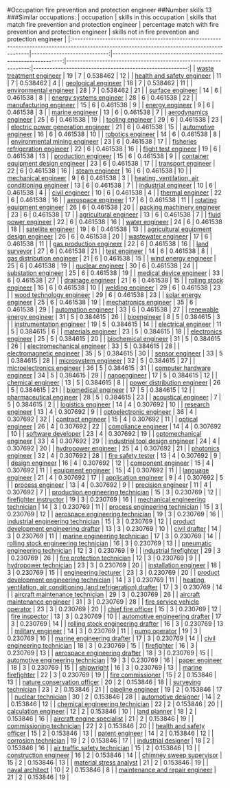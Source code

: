 #Occupation fire prevention and protection engineer
##Number skills 13
###Similar occupations:
| occupation                                                                                                                                  |   skills in this occupation |   skills that match fire prevention and protection engineer |   percentage match with fire prevention and protection engineer |   skills not in fire prevention and protection engineer |
|:--------------------------------------------------------------------------------------------------------------------------------------------|----------------------------:|------------------------------------------------------------:|----------------------------------------------------------------:|--------------------------------------------------------:|
| [waste treatment engineer](waste_treatment_engineer.md)                                                                                     |                          19 |                                                           7 |                                                        0.538462 |                                                      12 |
| [health and safety engineer](health_and_safety_engineer.md)                                                                                 |                          11 |                                                           7 |                                                        0.538462 |                                                       4 |
| [geological engineer](geological_engineer.md)                                                                                               |                          18 |                                                           7 |                                                        0.538462 |                                                      11 |
| [environmental engineer](environmental_engineer.md)                                                                                         |                          28 |                                                           7 |                                                        0.538462 |                                                      21 |
| [surface engineer](surface_engineer.md)                                                                                                     |                          14 |                                                           6 |                                                        0.461538 |                                                       8 |
| [energy systems engineer](energy_systems_engineer.md)                                                                                       |                          28 |                                                           6 |                                                        0.461538 |                                                      22 |
| [manufacturing engineer](manufacturing_engineer.md)                                                                                         |                          15 |                                                           6 |                                                        0.461538 |                                                       9 |
| [energy engineer](energy_engineer.md)                                                                                                       |                           9 |                                                           6 |                                                        0.461538 |                                                       3 |
| [marine engineer](marine_engineer.md)                                                                                                       |                          13 |                                                           6 |                                                        0.461538 |                                                       7 |
| [aerodynamics engineer](aerodynamics_engineer.md)                                                                                           |                          25 |                                                           6 |                                                        0.461538 |                                                      19 |
| [tooling engineer](tooling_engineer.md)                                                                                                     |                          29 |                                                           6 |                                                        0.461538 |                                                      23 |
| [electric power generation engineer](electric_power_generation_engineer.md)                                                                 |                          21 |                                                           6 |                                                        0.461538 |                                                      15 |
| [automotive engineer](automotive_engineer.md)                                                                                               |                          16 |                                                           6 |                                                        0.461538 |                                                      10 |
| [robotics engineer](robotics_engineer.md)                                                                                                   |                          14 |                                                           6 |                                                        0.461538 |                                                       8 |
| [environmental mining engineer](environmental_mining_engineer.md)                                                                           |                          23 |                                                           6 |                                                        0.461538 |                                                      17 |
| [fisheries refrigeration engineer](fisheries_refrigeration_engineer.md)                                                                     |                          22 |                                                           6 |                                                        0.461538 |                                                      16 |
| [flight test engineer](flight_test_engineer.md)                                                                                             |                          19 |                                                           6 |                                                        0.461538 |                                                      13 |
| [production engineer](production_engineer.md)                                                                                               |                          15 |                                                           6 |                                                        0.461538 |                                                       9 |
| [container equipment design engineer](container_equipment_design_engineer.md)                                                               |                          23 |                                                           6 |                                                        0.461538 |                                                      17 |
| [transport engineer](transport_engineer.md)                                                                                                 |                          22 |                                                           6 |                                                        0.461538 |                                                      16 |
| [steam engineer](steam_engineer.md)                                                                                                         |                          16 |                                                           6 |                                                        0.461538 |                                                      10 |
| [mechanical engineer](mechanical_engineer.md)                                                                                               |                           9 |                                                           6 |                                                        0.461538 |                                                       3 |
| [heating, ventilation, air conditioning engineer](heating,_ventilation,_air_conditioning_engineer.md)                                       |                          13 |                                                           6 |                                                        0.461538 |                                                       7 |
| [industrial engineer](industrial_engineer.md)                                                                                               |                          10 |                                                           6 |                                                        0.461538 |                                                       4 |
| [civil engineer](civil_engineer.md)                                                                                                         |                          10 |                                                           6 |                                                        0.461538 |                                                       4 |
| [thermal engineer](thermal_engineer.md)                                                                                                     |                          22 |                                                           6 |                                                        0.461538 |                                                      16 |
| [aerospace engineer](aerospace_engineer.md)                                                                                                 |                          17 |                                                           6 |                                                        0.461538 |                                                      11 |
| [rotating equipment engineer](rotating_equipment_engineer.md)                                                                               |                          26 |                                                           6 |                                                        0.461538 |                                                      20 |
| [packing machinery engineer](packing_machinery_engineer.md)                                                                                 |                          23 |                                                           6 |                                                        0.461538 |                                                      17 |
| [agricultural engineer](agricultural_engineer.md)                                                                                           |                          13 |                                                           6 |                                                        0.461538 |                                                       7 |
| [fluid power engineer](fluid_power_engineer.md)                                                                                             |                          22 |                                                           6 |                                                        0.461538 |                                                      16 |
| [water engineer](water_engineer.md)                                                                                                         |                          24 |                                                           6 |                                                        0.461538 |                                                      18 |
| [satellite engineer](satellite_engineer.md)                                                                                                 |                          19 |                                                           6 |                                                        0.461538 |                                                      13 |
| [agricultural equipment design engineer](agricultural_equipment_design_engineer.md)                                                         |                          26 |                                                           6 |                                                        0.461538 |                                                      20 |
| [wastewater engineer](wastewater_engineer.md)                                                                                               |                          17 |                                                           6 |                                                        0.461538 |                                                      11 |
| [gas production engineer](gas_production_engineer.md)                                                                                       |                          22 |                                                           6 |                                                        0.461538 |                                                      16 |
| [land surveyor](land_surveyor.md)                                                                                                           |                          27 |                                                           6 |                                                        0.461538 |                                                      21 |
| [test engineer](test_engineer.md)                                                                                                           |                          14 |                                                           6 |                                                        0.461538 |                                                       8 |
| [gas distribution engineer](gas_distribution_engineer.md)                                                                                   |                          21 |                                                           6 |                                                        0.461538 |                                                      15 |
| [wind energy engineer](wind_energy_engineer.md)                                                                                             |                          25 |                                                           6 |                                                        0.461538 |                                                      19 |
| [nuclear engineer](nuclear_engineer.md)                                                                                                     |                          30 |                                                           6 |                                                        0.461538 |                                                      24 |
| [substation engineer](substation_engineer.md)                                                                                               |                          25 |                                                           6 |                                                        0.461538 |                                                      19 |
| [medical device engineer](medical_device_engineer.md)                                                                                       |                          33 |                                                           6 |                                                        0.461538 |                                                      27 |
| [drainage engineer](drainage_engineer.md)                                                                                                   |                          21 |                                                           6 |                                                        0.461538 |                                                      15 |
| [rolling stock engineer](rolling_stock_engineer.md)                                                                                         |                          16 |                                                           6 |                                                        0.461538 |                                                      10 |
| [welding engineer](welding_engineer.md)                                                                                                     |                          29 |                                                           6 |                                                        0.461538 |                                                      23 |
| [wood technology engineer](wood_technology_engineer.md)                                                                                     |                          29 |                                                           6 |                                                        0.461538 |                                                      23 |
| [solar energy engineer](solar_energy_engineer.md)                                                                                           |                          25 |                                                           6 |                                                        0.461538 |                                                      19 |
| [mechatronics engineer](mechatronics_engineer.md)                                                                                           |                          35 |                                                           6 |                                                        0.461538 |                                                      29 |
| [automation engineer](automation_engineer.md)                                                                                               |                          33 |                                                           6 |                                                        0.461538 |                                                      27 |
| [renewable energy engineer](renewable_energy_engineer.md)                                                                                   |                          31 |                                                           5 |                                                        0.384615 |                                                      26 |
| [bioengineer](bioengineer.md)                                                                                                               |                           8 |                                                           5 |                                                        0.384615 |                                                       3 |
| [instrumentation engineer](instrumentation_engineer.md)                                                                                     |                          19 |                                                           5 |                                                        0.384615 |                                                      14 |
| [electrical engineer](electrical_engineer.md)                                                                                               |                          11 |                                                           5 |                                                        0.384615 |                                                       6 |
| [materials engineer](materials_engineer.md)                                                                                                 |                          23 |                                                           5 |                                                        0.384615 |                                                      18 |
| [electronics engineer](electronics_engineer.md)                                                                                             |                          25 |                                                           5 |                                                        0.384615 |                                                      20 |
| [biochemical engineer](biochemical_engineer.md)                                                                                             |                          31 |                                                           5 |                                                        0.384615 |                                                      26 |
| [electromechanical engineer](electromechanical_engineer.md)                                                                                 |                          33 |                                                           5 |                                                        0.384615 |                                                      28 |
| [electromagnetic engineer](electromagnetic_engineer.md)                                                                                     |                          35 |                                                           5 |                                                        0.384615 |                                                      30 |
| [sensor engineer](sensor_engineer.md)                                                                                                       |                          33 |                                                           5 |                                                        0.384615 |                                                      28 |
| [microsystem engineer](microsystem_engineer.md)                                                                                             |                          32 |                                                           5 |                                                        0.384615 |                                                      27 |
| [microelectronics engineer](microelectronics_engineer.md)                                                                                   |                          36 |                                                           5 |                                                        0.384615 |                                                      31 |
| [computer hardware engineer](computer_hardware_engineer.md)                                                                                 |                          34 |                                                           5 |                                                        0.384615 |                                                      29 |
| [nanoengineer](nanoengineer.md)                                                                                                             |                          17 |                                                           5 |                                                        0.384615 |                                                      12 |
| [chemical engineer](chemical_engineer.md)                                                                                                   |                          13 |                                                           5 |                                                        0.384615 |                                                       8 |
| [power distribution engineer](power_distribution_engineer.md)                                                                               |                          26 |                                                           5 |                                                        0.384615 |                                                      21 |
| [biomedical engineer](biomedical_engineer.md)                                                                                               |                          17 |                                                           5 |                                                        0.384615 |                                                      12 |
| [pharmaceutical engineer](pharmaceutical_engineer.md)                                                                                       |                          28 |                                                           5 |                                                        0.384615 |                                                      23 |
| [acoustical engineer](acoustical_engineer.md)                                                                                               |                           7 |                                                           5 |                                                        0.384615 |                                                       2 |
| [logistics engineer](logistics_engineer.md)                                                                                                 |                          14 |                                                           4 |                                                        0.307692 |                                                      10 |
| [research engineer](research_engineer.md)                                                                                                   |                          13 |                                                           4 |                                                        0.307692 |                                                       9 |
| [optoelectronic engineer](optoelectronic_engineer.md)                                                                                       |                          36 |                                                           4 |                                                        0.307692 |                                                      32 |
| [contract engineer](contract_engineer.md)                                                                                                   |                          15 |                                                           4 |                                                        0.307692 |                                                      11 |
| [optical engineer](optical_engineer.md)                                                                                                     |                          26 |                                                           4 |                                                        0.307692 |                                                      22 |
| [compliance engineer](compliance_engineer.md)                                                                                               |                          14 |                                                           4 |                                                        0.307692 |                                                      10 |
| [software developer](software_developer.md)                                                                                                 |                          23 |                                                           4 |                                                        0.307692 |                                                      19 |
| [optomechanical engineer](optomechanical_engineer.md)                                                                                       |                          33 |                                                           4 |                                                        0.307692 |                                                      29 |
| [industrial tool design engineer](industrial_tool_design_engineer.md)                                                                       |                          24 |                                                           4 |                                                        0.307692 |                                                      20 |
| [hydropower engineer](hydropower_engineer.md)                                                                                               |                          25 |                                                           4 |                                                        0.307692 |                                                      21 |
| [photonics engineer](photonics_engineer.md)                                                                                                 |                          32 |                                                           4 |                                                        0.307692 |                                                      28 |
| [fire safety tester](fire_safety_tester.md)                                                                                                 |                          13 |                                                           4 |                                                        0.307692 |                                                       9 |
| [design engineer](design_engineer.md)                                                                                                       |                          16 |                                                           4 |                                                        0.307692 |                                                      12 |
| [component engineer](component_engineer.md)                                                                                                 |                          15 |                                                           4 |                                                        0.307692 |                                                      11 |
| [equipment engineer](equipment_engineer.md)                                                                                                 |                          15 |                                                           4 |                                                        0.307692 |                                                      11 |
| [language engineer](language_engineer.md)                                                                                                   |                          21 |                                                           4 |                                                        0.307692 |                                                      17 |
| [application engineer](application_engineer.md)                                                                                             |                           9 |                                                           4 |                                                        0.307692 |                                                       5 |
| [process engineer](process_engineer.md)                                                                                                     |                          13 |                                                           4 |                                                        0.307692 |                                                       9 |
| [precision engineer](precision_engineer.md)                                                                                                 |                          11 |                                                           4 |                                                        0.307692 |                                                       7 |
| [production engineering technician](production_engineering_technician.md)                                                                   |                          15 |                                                           3 |                                                        0.230769 |                                                      12 |
| [firefighter instructor](firefighter_instructor.md)                                                                                         |                          19 |                                                           3 |                                                        0.230769 |                                                      16 |
| [mechanical engineering technician](mechanical_engineering_technician.md)                                                                   |                          14 |                                                           3 |                                                        0.230769 |                                                      11 |
| [process engineering technician](process_engineering_technician.md)                                                                         |                          15 |                                                           3 |                                                        0.230769 |                                                      12 |
| [aerospace engineering technician](aerospace_engineering_technician.md)                                                                     |                          19 |                                                           3 |                                                        0.230769 |                                                      16 |
| [industrial engineering technician](industrial_engineering_technician.md)                                                                   |                          15 |                                                           3 |                                                        0.230769 |                                                      12 |
| [product development engineering drafter](product_development_engineering_drafter.md)                                                       |                          13 |                                                           3 |                                                        0.230769 |                                                      10 |
| [civil drafter](civil_drafter.md)                                                                                                           |                          14 |                                                           3 |                                                        0.230769 |                                                      11 |
| [marine engineering technician](marine_engineering_technician.md)                                                                           |                          17 |                                                           3 |                                                        0.230769 |                                                      14 |
| [rolling stock engineering technician](rolling_stock_engineering_technician.md)                                                             |                          16 |                                                           3 |                                                        0.230769 |                                                      13 |
| [pneumatic engineering technician](pneumatic_engineering_technician.md)                                                                     |                          12 |                                                           3 |                                                        0.230769 |                                                       9 |
| [industrial firefighter](industrial_firefighter.md)                                                                                         |                          29 |                                                           3 |                                                        0.230769 |                                                      26 |
| [fire protection technician](fire_protection_technician.md)                                                                                 |                          12 |                                                           3 |                                                        0.230769 |                                                       9 |
| [hydropower technician](hydropower_technician.md)                                                                                           |                          23 |                                                           3 |                                                        0.230769 |                                                      20 |
| [installation engineer](installation_engineer.md)                                                                                           |                          18 |                                                           3 |                                                        0.230769 |                                                      15 |
| [engineering lecturer](engineering_lecturer.md)                                                                                             |                          23 |                                                           3 |                                                        0.230769 |                                                      20 |
| [product development engineering technician](product_development_engineering_technician.md)                                                 |                          14 |                                                           3 |                                                        0.230769 |                                                      11 |
| [heating, ventilation, air conditioning (and refrigeration) drafter](heating,_ventilation,_air_conditioning_(and_refrigeration)_drafter.md) |                          17 |                                                           3 |                                                        0.230769 |                                                      14 |
| [aircraft maintenance technician](aircraft_maintenance_technician.md)                                                                       |                          29 |                                                           3 |                                                        0.230769 |                                                      26 |
| [aircraft maintenance engineer](aircraft_maintenance_engineer.md)                                                                           |                          31 |                                                           3 |                                                        0.230769 |                                                      28 |
| [fire service vehicle operator](fire_service_vehicle_operator.md)                                                                           |                          23 |                                                           3 |                                                        0.230769 |                                                      20 |
| [chief fire officer](chief_fire_officer.md)                                                                                                 |                          15 |                                                           3 |                                                        0.230769 |                                                      12 |
| [fire inspector](fire_inspector.md)                                                                                                         |                          13 |                                                           3 |                                                        0.230769 |                                                      10 |
| [automotive engineering drafter](automotive_engineering_drafter.md)                                                                         |                          17 |                                                           3 |                                                        0.230769 |                                                      14 |
| [rolling stock engineering drafter](rolling_stock_engineering_drafter.md)                                                                   |                          16 |                                                           3 |                                                        0.230769 |                                                      13 |
| [military engineer](military_engineer.md)                                                                                                   |                          14 |                                                           3 |                                                        0.230769 |                                                      11 |
| [pump operator](pump_operator.md)                                                                                                           |                          19 |                                                           3 |                                                        0.230769 |                                                      16 |
| [marine engineering drafter](marine_engineering_drafter.md)                                                                                 |                          17 |                                                           3 |                                                        0.230769 |                                                      14 |
| [civil engineering technician](civil_engineering_technician.md)                                                                             |                          18 |                                                           3 |                                                        0.230769 |                                                      15 |
| [firefighter](firefighter.md)                                                                                                               |                          16 |                                                           3 |                                                        0.230769 |                                                      13 |
| [aerospace engineering drafter](aerospace_engineering_drafter.md)                                                                           |                          18 |                                                           3 |                                                        0.230769 |                                                      15 |
| [automotive engineering technician](automotive_engineering_technician.md)                                                                   |                          19 |                                                           3 |                                                        0.230769 |                                                      16 |
| [paper engineer](paper_engineer.md)                                                                                                         |                          18 |                                                           3 |                                                        0.230769 |                                                      15 |
| [shipwright](shipwright.md)                                                                                                                 |                          16 |                                                           3 |                                                        0.230769 |                                                      13 |
| [marine firefighter](marine_firefighter.md)                                                                                                 |                          22 |                                                           3 |                                                        0.230769 |                                                      19 |
| [fire commissioner](fire_commissioner.md)                                                                                                   |                          15 |                                                           2 |                                                        0.153846 |                                                      13 |
| [nature conservation officer](nature_conservation_officer.md)                                                                               |                          20 |                                                           2 |                                                        0.153846 |                                                      18 |
| [surveying technician](surveying_technician.md)                                                                                             |                          23 |                                                           2 |                                                        0.153846 |                                                      21 |
| [pipeline engineer](pipeline_engineer.md)                                                                                                   |                          19 |                                                           2 |                                                        0.153846 |                                                      17 |
| [nuclear technician](nuclear_technician.md)                                                                                                 |                          30 |                                                           2 |                                                        0.153846 |                                                      28 |
| [automotive designer](automotive_designer.md)                                                                                               |                          14 |                                                           2 |                                                        0.153846 |                                                      12 |
| [chemical engineering technician](chemical_engineering_technician.md)                                                                       |                          22 |                                                           2 |                                                        0.153846 |                                                      20 |
| [calculation engineer](calculation_engineer.md)                                                                                             |                          12 |                                                           2 |                                                        0.153846 |                                                      10 |
| [land planner](land_planner.md)                                                                                                             |                          18 |                                                           2 |                                                        0.153846 |                                                      16 |
| [aircraft engine specialist](aircraft_engine_specialist.md)                                                                                 |                          21 |                                                           2 |                                                        0.153846 |                                                      19 |
| [commissioning technician](commissioning_technician.md)                                                                                     |                          22 |                                                           2 |                                                        0.153846 |                                                      20 |
| [health and safety officer](health_and_safety_officer.md)                                                                                   |                          15 |                                                           2 |                                                        0.153846 |                                                      13 |
| [patent engineer](patent_engineer.md)                                                                                                       |                          14 |                                                           2 |                                                        0.153846 |                                                      12 |
| [corrosion technician](corrosion_technician.md)                                                                                             |                          19 |                                                           2 |                                                        0.153846 |                                                      17 |
| [industrial designer](industrial_designer.md)                                                                                               |                          18 |                                                           2 |                                                        0.153846 |                                                      16 |
| [air traffic safety technician](air_traffic_safety_technician.md)                                                                           |                          15 |                                                           2 |                                                        0.153846 |                                                      13 |
| [construction engineer](construction_engineer.md)                                                                                           |                          16 |                                                           2 |                                                        0.153846 |                                                      14 |
| [chimney sweep supervisor](chimney_sweep_supervisor.md)                                                                                     |                          15 |                                                           2 |                                                        0.153846 |                                                      13 |
| [material stress analyst](material_stress_analyst.md)                                                                                       |                          21 |                                                           2 |                                                        0.153846 |                                                      19 |
| [naval architect](naval_architect.md)                                                                                                       |                          10 |                                                           2 |                                                        0.153846 |                                                       8 |
| [maintenance and repair engineer](maintenance_and_repair_engineer.md)                                                                       |                          21 |                                                           2 |                                                        0.153846 |                                                      19 |

